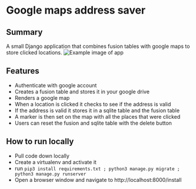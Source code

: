# Google maps address saver
## Summary ##
A small Django application that combines fusion tables with google maps to store clicked locations.
![Example image of app](/Users/simon/Pictures/Snip20180813_1.png?raw=true "Google maps address saver")

## Features ##
* Authenticate with google account
* Creates a fusion table and stores it in your google drive
* Renders a google map
* When a location is clicked it checks to see if the address is valid
* If the address is valid it stores it in a sqlite table and the fusion table
* A marker is then set on the map with all the places that were clicked
* Users can reset the fusion and sqlite table with the delete button

## How to run locally ##
* Pull code down locally
* Create a virtualenv and activate it
* run `pip3 install requirements.txt ; python3 manage.py migrate ; python3 manage.py runserver`
* Open a browser window and navigate to http://localhost:8000/install
